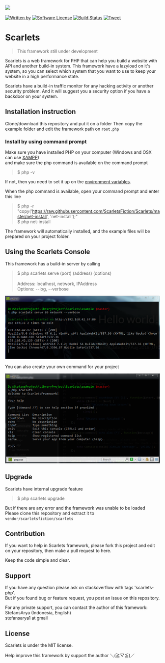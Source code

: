 <a href="https://www.patreon.com/stefansarya"><img src="http://anisics.stream/assets/img/support-badge.png" height="20"></a>

[![Written by](https://img.shields.io/badge/Written%20by-ScarletsFiction-%231e87ff.svg)](https://github.com/ScarletsFiction/)
[![Software License](https://img.shields.io/badge/License-MIT-brightgreen.svg)](LICENSE)
[![Build Status](https://api.travis-ci.org/ScarletsFiction/Scarlets.svg?branch=master)](https://travis-ci.org/ScarletsFiction/Scarlets)
[![Tweet](https://img.shields.io/twitter/url/http/shields.io.svg?style=social)](https://twitter.com/intent/tweet?text=Scarlets%20is%20a%20web%20framework%20for%20PHP%20that%20can%20help%20you%20build%20a%20website%20with%20API%20and%20another%20build-in%20system.%20This%20framework%20does%20a%20lazyload%20of%20it's%20system%20to%20keep%20your%20website%20in%20a%20high%20performance%20state&url=https://github.com/ScarletsFiction/Scarlets&via=github&hashtags=scarlets,framework,php)

# Scarlets
> This framework still under development

Scarlets is a web framework for PHP that can help you build a website with API and another build-in system. This framework have a lazyload on it's system, so you can select which system that you want to use to keep your website in a high performance state.

Scarlets have a build-in traffic monitor for any hacking activity or another security problem. And it will suggest you a security option if you have a backdoor on your system.

## Installation instruction

Clone/download this repository and put it on a folder
Then copy the example folder and edit the framework path on `root.php`

### Install by using command prompt
Make sure you have installed PHP on your computer (Windows and OSX can use [XAMPP](https://www.apachefriends.org/index.html))<br>
and make sure the php command is available on the command prompt

> $ php -v

If not, then you need to set it up on the [environment variables](https://www.youtube.com/watch?v=51IlfNzZVGo).

When the php command is available, open your command prompt and enter this line

> $ php -r "copy('https://raw.githubusercontent.com/ScarletsFiction/Scarlets/master/net-install', 'net-install');"<br>
> $ php net-install

The framework will automatically installed, and the example files will be prepared on your project folder.

## Using the Scarlets Console

This framework has a build-in server by calling
> $ php scarlets serve (port) (address) (options)<br><br>
> Address: localhost, network, IPAddress<br>
> Options: --log, --verbose<br>

![alt text](https://raw.githubusercontent.com/ScarletsFiction/Scarlets/master/images/serve_command.webp)

You can also create your own command for your project

![alt text](https://raw.githubusercontent.com/ScarletsFiction/Scarlets/master/images/interactive_console.webp)

## Upgrade
Scarlets have internal upgrade feature
> $ php scarlets upgrade

But if there are any error and the framework was unable to be loaded<br>
Please clone this repository and extract it to `vendor/scarletsfiction/scarlets`

## Contribution

If you want to help in Scarlets framework, please fork this project and edit on your repository, then make a pull request to here.

Keep the code simple and clear.

## Support

If you have any question please ask on stackoverflow with tags 'scarlets-php'.<br>
But if you found bug or feature request, you post an issue on this repository.

For any private support, you can contact the author of this framework:<br>
StefansArya (Indonesia, English)<br>
stefansarya1 at gmail

## License

Scarlets is under the MIT license.

Help improve this framework by support the author ＼(≧▽≦)／